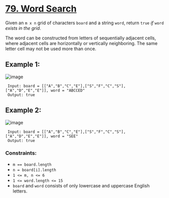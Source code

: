 # [79. Word Search](https://leetcode.com/problems/word-search/)

Given an  `m x n`  grid of characters  `board`  and a string  `word`, return  `true`  _if_  `word`  _exists in the grid_.

The word can be constructed from letters of sequentially adjacent cells, where adjacent cells are horizontally or vertically neighboring. The same letter cell may not be used more than once.

## Example 1:
![image](https://github.com/Ats023/LeetCode-April-2024/assets/122550503/bc50df51-2a5d-4b89-bf68-23b43feae135)

     Input: board = [["A","B","C","E"],["S","F","C","S"],["A","D","E","E"]], word = "ABCCED"
     Output: true

## Example 2:
![image](https://github.com/Ats023/LeetCode-April-2024/assets/122550503/90379b1f-bb8b-4819-ab79-d99a50648a7d)
   

     Input: board = [["A","B","C","E"],["S","F","C","S"],["A","D","E","E"]], word = "SEE"
     Output: true

### Constraints:
-   `m == board.length`
-   `n = board[i].length`
-   `1 <= m, n <= 6`
-   `1 <= word.length <= 15`
-   `board`  and  `word`  consists of only lowercase and uppercase English letters.
